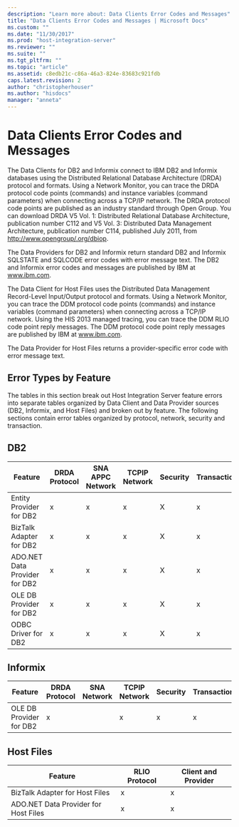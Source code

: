 ```yaml
---
description: "Learn more about: Data Clients Error Codes and Messages"
title: "Data Clients Error Codes and Messages | Microsoft Docs"
ms.custom: ""
ms.date: "11/30/2017"
ms.prod: "host-integration-server"
ms.reviewer: ""
ms.suite: ""
ms.tgt_pltfrm: ""
ms.topic: "article"
ms.assetid: c8edb21c-c86a-46a3-824e-83683c921fdb
caps.latest.revision: 2
author: "christopherhouser"
ms.author: "hisdocs"
manager: "anneta"
---
```

# Data Clients Error Codes and Messages
The Data Clients for DB2 and Informix connect to IBM DB2 and Informix databases using the Distributed Relational Database Architecture (DRDA) protocol and formats. Using a Network Monitor, you can trace the DRDA protocol code points (commands) and instance variables (command parameters) when connecting across a TCP/IP network. The DRDA protocol code points are published as an industry standard through Open Group. You can download DRDA V5 Vol. 1: Distributed Relational Database Architecture, publication number C112 and V5 Vol. 3: Distributed Data Management Architecture, publication number C114, published July 2011, from http://www.opengroup/.org/dbiop.  
  
 The Data Providers for DB2 and Informix return standard DB2 and Informix SQLSTATE and SQLCODE error codes with error message text. The DB2 and Informix error codes and messages are published by IBM at www.ibm.com.  
  
 The Data Client for Host Files uses the Distributed Data Management Record-Level Input/Output protocol and formats. Using a Network Monitor, you can trace the DDM protocol code points (commands) and instance variables (command parameters) when connecting across a TCP/IP network. Using the HIS 2013 managed tracing, you can trace the DDM RLIO code point reply messages. The DDM protocol code point reply messages are published by IBM at www.ibm.com.  
  
 The Data Provider for Host Files returns a provider-specific error code with error message text.  
  
## Error Types by Feature  
 The tables in this section break out Host Integration Server feature errors into separate tables organized by Data Client and Data Provider sources (DB2, Informix, and Host Files) and broken out by feature. The following sections contain error tables organized by protocol, network, security and transaction.  
  
## DB2  
  
|Feature|DRDA Protocol|SNA APPC Network|TCPIP Network|Security|Transaction|  
|-------------|-------------------|----------------------|-------------------|--------------|-----------------|  
|Entity Provider for DB2|x|x|x|X|x|  
|BizTalk Adapter for DB2|x|x|x|X|x|  
|ADO.NET Data Provider for DB2|x|x|x|X|x|  
|OLE DB Provider for DB2|x|x|x|X|x|  
|ODBC Driver for DB2|x|x|x|X|x|  
  
## Informix  
  
|Feature|DRDA Protocol|SNA Network|TCPIP Network|Security|Transaction|  
|-------------|-------------------|-----------------|-------------------|--------------|-----------------|  
|OLE DB Provider for DB2|x||x|x|x|  
  
## Host Files  
  
|Feature|RLIO Protocol|Client and Provider|  
|-------------|-------------------|-------------------------|  
|BizTalk Adapter for Host Files|x|x|  
|ADO.NET Data Provider for Host Files|x|x|
